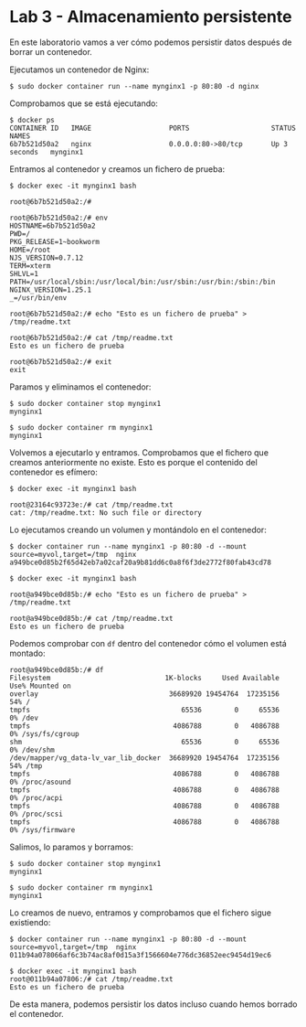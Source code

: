 # Lab 3 - Almacenamiento persistente

En este laboratorio vamos a ver cómo podemos persistir datos después de borrar un contenedor.

Ejecutamos un contenedor de Nginx:

    $ sudo docker container run --name mynginx1 -p 80:80 -d nginx

Comprobamos que se está ejecutando:

    $ docker ps
    CONTAINER ID   IMAGE                   PORTS                    STATUS         NAMES
    6b7b521d50a2   nginx                   0.0.0.0:80->80/tcp       Up 3 seconds   mynginx1

Entramos al contenedor y creamos un fichero de prueba:

    $ docker exec -it mynginx1 bash
    
    root@6b7b521d50a2:/# 
    
    root@6b7b521d50a2:/# env
    HOSTNAME=6b7b521d50a2
    PWD=/
    PKG_RELEASE=1~bookworm
    HOME=/root
    NJS_VERSION=0.7.12
    TERM=xterm
    SHLVL=1
    PATH=/usr/local/sbin:/usr/local/bin:/usr/sbin:/usr/bin:/sbin:/bin
    NGINX_VERSION=1.25.1
    _=/usr/bin/env
    
    root@6b7b521d50a2:/# echo "Esto es un fichero de prueba" > /tmp/readme.txt
    
    root@6b7b521d50a2:/# cat /tmp/readme.txt
    Esto es un fichero de prueba
    
    root@6b7b521d50a2:/# exit
    exit

Paramos y eliminamos el contenedor:

    $ sudo docker container stop mynginx1
    mynginx1
    
    $ sudo docker container rm mynginx1
    mynginx1

Volvemos a ejecutarlo y entramos. Comprobamos que el fichero que creamos anteriormente no existe. Esto es porque el contenido del contenedor es efímero:
    
    $ docker exec -it mynginx1 bash
    
    root@23164c93723e:/# cat /tmp/readme.txt
    cat: /tmp/readme.txt: No such file or directory

Lo ejecutamos creando un volumen y montándolo en el contenedor:

    $ docker container run --name mynginx1 -p 80:80 -d --mount source=myvol,target=/tmp  nginx
    a949bce0d85b2f65d42eb7a02caf20a9b81dd6c0a8f6f3de2772f80fab43cd78
    
    $ docker exec -it mynginx1 bash

    root@a949bce0d85b:/# echo "Esto es un fichero de prueba" > /tmp/readme.txt
    
    root@a949bce0d85b:/# cat /tmp/readme.txt
    Esto es un fichero de prueba

Podemos comprobar con `df` dentro del contenedor cómo el volumen está montado:

    root@a949bce0d85b:/# df
    Filesystem                            1K-blocks     Used Available Use% Mounted on
    overlay                                36689920 19454764  17235156  54% /
    tmpfs                                     65536        0     65536   0% /dev
    tmpfs                                   4086788        0   4086788   0% /sys/fs/cgroup
    shm                                       65536        0     65536   0% /dev/shm
    /dev/mapper/vg_data-lv_var_lib_docker  36689920 19454764  17235156  54% /tmp
    tmpfs                                   4086788        0   4086788   0% /proc/asound
    tmpfs                                   4086788        0   4086788   0% /proc/acpi
    tmpfs                                   4086788        0   4086788   0% /proc/scsi
    tmpfs                                   4086788        0   4086788   0% /sys/firmware

Salimos, lo paramos y borramos:

    $ sudo docker container stop mynginx1
    mynginx1
    
    $ sudo docker container rm mynginx1
    mynginx1

Lo creamos de nuevo, entramos y comprobamos que el fichero sigue existiendo:

    $ docker container run --name mynginx1 -p 80:80 -d --mount source=myvol,target=/tmp  nginx
    011b94a078066af6c3b74ac8af0d15a3f1566604e776dc36852eec9454d19ec6
    
	$ docker exec -it mynginx1 bash
	root@011b94a07806:/# cat /tmp/readme.txt 
	Esto es un fichero de prueba

De esta manera, podemos persistir los datos incluso cuando hemos borrado el contenedor.
